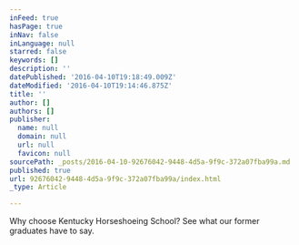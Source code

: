 ```yaml
---
inFeed: true
hasPage: true
inNav: false
inLanguage: null
starred: false
keywords: []
description: ''
datePublished: '2016-04-10T19:18:49.009Z'
dateModified: '2016-04-10T19:14:46.875Z'
title: ''
author: []
authors: []
publisher:
  name: null
  domain: null
  url: null
  favicon: null
sourcePath: _posts/2016-04-10-92676042-9448-4d5a-9f9c-372a07fba99a.md
published: true
url: 92676042-9448-4d5a-9f9c-372a07fba99a/index.html
_type: Article

---
```

Why choose Kentucky Horseshoeing School?  See what our former graduates have to say.